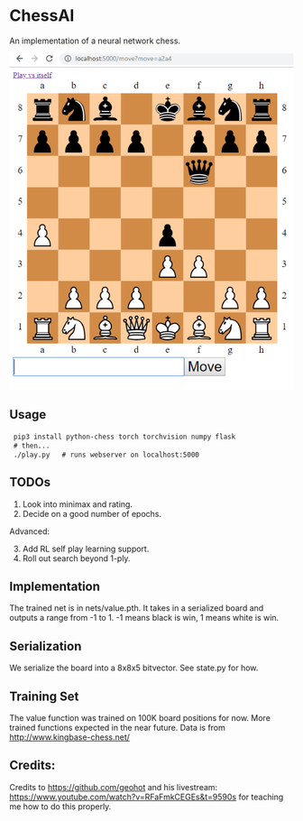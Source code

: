 # ChessAI

An implementation of a neural network chess.

<img width=600px src="https://github.com/Ian-Dzindo01/Chess-AI/blob/master/screenshot.png" />

Usage
-----

```
 pip3 install python-chess torch torchvision numpy flask
 # then...
 ./play.py   # runs webserver on localhost:5000
```

TODOs
-----
1. Look into minimax and rating.
2. Decide on a good number of epochs.

Advanced:

3. Add RL self play learning support.
4. Roll out search beyond 1-ply.

Implementation
-----

The trained net is in nets/value.pth. It takes in a serialized board and outputs a range from -1 to 1. -1 means black is win, 1 means white is win.

Serialization
-----

We serialize the board into a 8x8x5 bitvector. See state.py for how.

Training Set
-----

The value function was trained on 100K board positions for now. More trained functions expected in the near future. Data is from http://www.kingbase-chess.net/

Credits:
------

Credits to https://github.com/geohot and his livestream: https://www.youtube.com/watch?v=RFaFmkCEGEs&t=9590s for teaching me how to do this properly.
